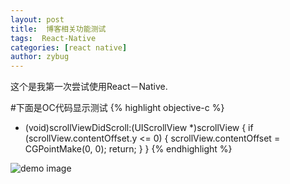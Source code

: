 ```yaml
---
layout: post
title:  博客相关功能测试
tags:  React-Native
categories: [react native]
author: zybug
---
```



这个是我第一次尝试使用React－Native.

#下面是OC代码显示测试
{% highlight objective-c %} 
- (void)scrollViewDidScroll:(UIScrollView *)scrollView {
    if (scrollView.contentOffset.y <= 0) {
        scrollView.contentOffset = CGPointMake(0, 0);
        return;
    }
}
{% endhighlight %}

![demo image](http://github.zybug.com/images/demo001.png)
